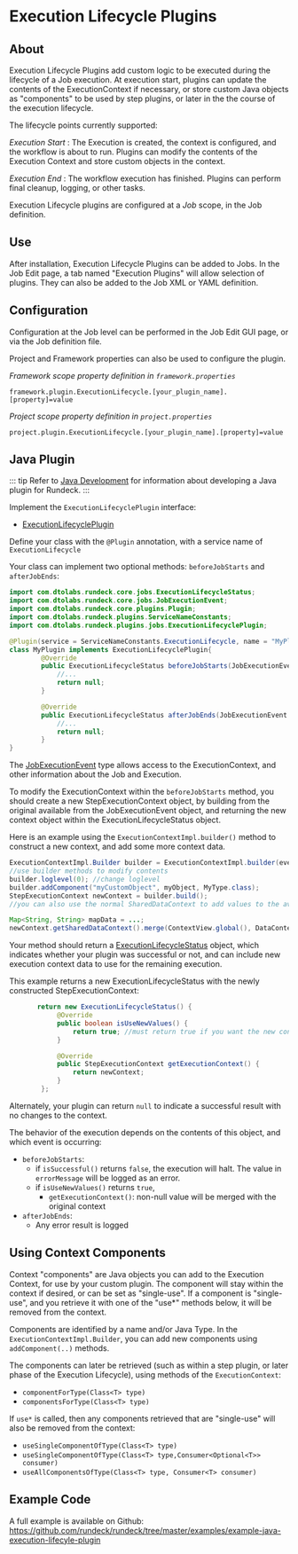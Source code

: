 # Execution Lifecycle Plugins


## About

Execution Lifecycle Plugins add custom logic to be executed during the lifecycle of a Job execution.
At execution start, plugins can update the contents of the ExecutionContext if necessary, or store custom Java objects as "components" to be used by step plugins, or later in the the course of the execution lifecycle.

The lifecycle points currently supported:

*Execution Start*
:   The Execution is created, the context is configured, and the workflow is about to run. Plugins can modify the contents of the Execution Context and store custom objects in the context.

*Execution End*
:   The workflow execution has finished. Plugins can perform final cleanup, logging, or other tasks.

Execution Lifecycle plugins are configured at a *Job* scope, in the Job definition.

## Use

After installation, Execution Lifecycle Plugins can be added to Jobs.  In the Job Edit page, a tab named "Execution Plugins" will allow selection of plugins.
They can also be added to the Job XML or YAML definition.

## Configuration


Configuration at the Job level can be performed in the Job Edit GUI page, or via the Job definition file.

Project and Framework properties can also be used to configure the plugin.

_Framework scope property definition in `framework.properties`_

    framework.plugin.ExecutionLifecycle.[your_plugin_name].[property]=value

_Project scope property definition in `project.properties`_

    project.plugin.ExecutionLifecycle.[your_plugin_name].[property]=value

## Java Plugin


::: tip
Refer to [Java Development](/developer/01-plugin-development.md#java-plugin-development) for information about developing a Java plugin for Rundeck.
:::

Implement the `ExecutionLifecyclePlugin` interface:

* [ExecutionLifecyclePlugin]({{$javaDocBase}}/com/dtolabs/rundeck/plugins/jobs/ExecutionLifecyclePlugin.html)

Define your class with the `@Plugin` annotation, with a service name of `ExecutionLifecycle`


Your class can implement two optional methods: `beforeJobStarts` and `afterJobEnds`:

```java
import com.dtolabs.rundeck.core.jobs.ExecutionLifecycleStatus;
import com.dtolabs.rundeck.core.jobs.JobExecutionEvent;
import com.dtolabs.rundeck.core.plugins.Plugin;
import com.dtolabs.rundeck.plugins.ServiceNameConstants;
import com.dtolabs.rundeck.plugins.jobs.ExecutionLifecyclePlugin;

@Plugin(service = ServiceNameConstants.ExecutionLifecycle, name = "MyPlugin")
class MyPlugin implements ExecutionLifecyclePlugin{
        @Override
        public ExecutionLifecycleStatus beforeJobStarts(JobExecutionEvent event) throws ExecutionLifecyclePluginException{
            //...
            return null;
        }

        @Override
        public ExecutionLifecycleStatus afterJobEnds(JobExecutionEvent event) throws ExecutionLifecyclePluginException{
            //...
            return null;
        }
}
```

The [JobExecutionEvent]({{$javaDocBase}}/com/dtolabs/rundeck/plugins/jobs/JobExecutionEvent.html) type allows access to the ExecutionContext,
and other information about the Job and Execution.

To modify the ExecutionContext within the `beforeJobStarts` method, you should create a new StepExecutionContext object, by building from the original available from the JobExecutionEvent object, and returning the new context object within the ExecutionLifecycleStatus object.

Here is an example using the `ExecutionContextImpl.builder()` method to construct a new context, and add some more context data.

```java
ExecutionContextImpl.Builder builder = ExecutionContextImpl.builder(event.getExecutionContext());
//use builder methods to modify contents
builder.loglevel(0); //change loglevel
builder.addComponent("myCustomObject", myObject, MyType.class);
StepExecutionContext newContext = builder.build();
//you can also use the normal SharedDataContext to add values to the available data

Map<String, String> mapData = ...;
newContext.getSharedDataContext().merge(ContextView.global(), DataContextUtils.context("myplugin", mapData));
```

Your method should return a [ExecutionLifecycleStatus]({{$javaDocBase}}/com/dtolabs/rundeck/plugins/jobs/ExecutionLifecycleStatus.html) object, which indicates
whether your plugin was successful or not, and can include new execution context data to use for the remaining execution.

This example returns a new ExecutionLifecycleStatus with the newly constructed StepExecutionContext:

```java
       return new ExecutionLifecycleStatus() {
            @Override
            public boolean isUseNewValues() {
                return true; //must return true if you want the new context to be used
            }

            @Override
            public StepExecutionContext getExecutionContext() {
                return newContext;
            }
        };
```

Alternately, your plugin can return `null` to indicate a successful result with no changes to the context.


The behavior of the execution depends on the contents of this object, and which event is occurring:

* `beforeJobStarts`:
    * if `isSuccessful()` returns `false`, the execution will halt.  The value in `errorMessage` will be logged as an error.
    * if `isUseNewValues()` returns `true`, 
        * `getExecutionContext()`: non-null value will be merged with the original context
* `afterJobEnds`:
    * Any error result is logged

## Using Context Components

Context "components" are Java objects you can add to the Execution Context, for use by your custom plugin.
The component will stay within the context if desired, or can be set as "single-use".
If a component is "single-use", and you retrieve it with one of the "use\*" methods below, it will be removed from the context.

Components are identified by a name and/or Java Type.  In the `ExecutionContextImpl.Builder`, you can add new components using `addComponent(..)` methods. 

The components can later be retrieved (such as within a step plugin, or later phase of the Execution Lifecycle), using methods of the `ExecutionContext`:

* `componentForType(Class<T> type)`
* `componentsForType(Class<T> type)`

If `use*` is called, then any components retrieved that are "single-use" will also be removed from the context:

* `useSingleComponentOfType(Class<T> type)`
* `useSingleComponentOfType(Class<T> type,Consumer<Optional<T>> consumer)`
* `useAllComponentsOfType(Class<T> type, Consumer<T> consumer)`


## Example Code

A full example is available on Github: <https://github.com/rundeck/rundeck/tree/master/examples/example-java-execution-lifecyle-plugin>

